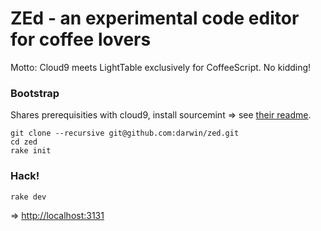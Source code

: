 # ZEd - an experimental code editor for coffee lovers

Motto: Cloud9 meets LightTable exclusively for CoffeeScript. No kidding!

### Bootstrap

Shares prerequisities with cloud9, install sourcemint => see [their readme](https://github.com/darwin/cloud9).

    git clone --recursive git@github.com:darwin/zed.git
    cd zed
    rake init

### Hack!

    rake dev

=> [http://localhost:3131](http://localhost:3131)